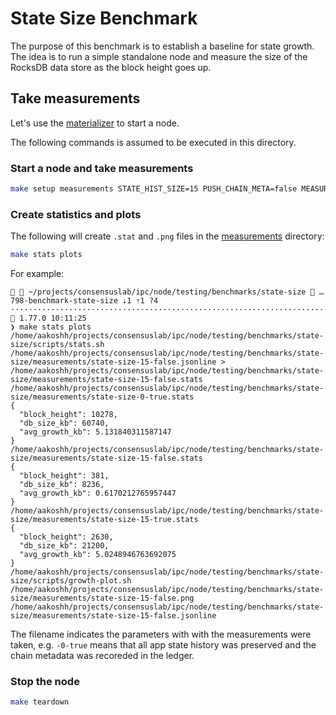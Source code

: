 # State Size Benchmark

The purpose of this benchmark is to establish a baseline for state growth.
The idea is to run a simple standalone node and measure the size of the RocksDB data store as the block height goes up.


## Take measurements

Let's use the [materializer](../../materializer/) to start a node.

The following commands is assumed to be executed in this directory.


### Start a node and take measurements

```bash
make setup measurements STATE_HIST_SIZE=15 PUSH_CHAIN_META=false MEASUREMENTS_PERIOD_SECS=15
```

### Create statistics and plots

The following will create `.stat` and `.png` files in the [measurements](./measurements/) directory:

```bash
make stats plots
```

For example:

```console
  ~/projects/consensuslab/ipc/node/testing/benchmarks/state-size  …798-benchmark-state-size ⇣1 ⇡1 ?4 ···················································································  1.77.0 10:11:25
❯ make stats plots
/home/aakoshh/projects/consensuslab/ipc/node/testing/benchmarks/state-size/scripts/stats.sh /home/aakoshh/projects/consensuslab/ipc/node/testing/benchmarks/state-size/measurements/state-size-15-false.jsonline > /home/aakoshh/projects/consensuslab/ipc/node/testing/benchmarks/state-size/measurements/state-size-15-false.stats
/home/aakoshh/projects/consensuslab/ipc/node/testing/benchmarks/state-size/measurements/state-size-0-true.stats
{
  "block_height": 10278,
  "db_size_kb": 60740,
  "avg_growth_kb": 5.131840311587147
}
/home/aakoshh/projects/consensuslab/ipc/node/testing/benchmarks/state-size/measurements/state-size-15-false.stats
{
  "block_height": 381,
  "db_size_kb": 8236,
  "avg_growth_kb": 0.6170212765957447
}
/home/aakoshh/projects/consensuslab/ipc/node/testing/benchmarks/state-size/measurements/state-size-15-true.stats
{
  "block_height": 2630,
  "db_size_kb": 21200,
  "avg_growth_kb": 5.0248946763692075
}
/home/aakoshh/projects/consensuslab/ipc/node/testing/benchmarks/state-size/scripts/growth-plot.sh /home/aakoshh/projects/consensuslab/ipc/node/testing/benchmarks/state-size/measurements/state-size-15-false.png /home/aakoshh/projects/consensuslab/ipc/node/testing/benchmarks/state-size/measurements/state-size-15-false.jsonline
```

The filename indicates the parameters with with the measurements were taken, e.g. `-0-true` means that all app state history
was preserved and the chain metadata was recoreded in the ledger.

### Stop the node

```bash
make teardown
```
